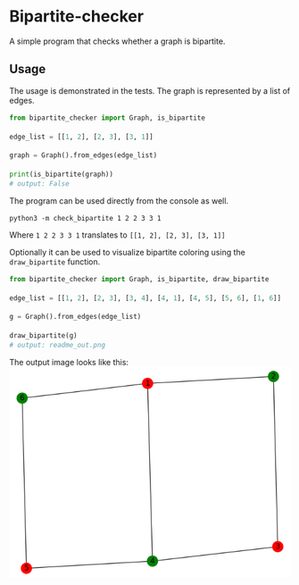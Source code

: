 # Bipartite-checker
A simple program that checks whether a graph is bipartite.

## Usage
The usage is demonstrated in the tests. The graph is represented by a list of edges.

```python
from bipartite_checker import Graph, is_bipartite

edge_list = [[1, 2], [2, 3], [3, 1]]

graph = Graph().from_edges(edge_list)

print(is_bipartite(graph))
# output: False
```

The program can be used directly from the console as well.

```shell script
python3 -m check_bipartite 1 2 2 3 3 1
```

Where ```1 2 2 3 3 1``` translates to ```[[1, 2], [2, 3], [3, 1]]```

Optionally it can be used to visualize bipartite coloring using the ```draw_bipartite``` function.

```python
from bipartite_checker import Graph, is_bipartite, draw_bipartite

edge_list = [[1, 2], [2, 3], [3, 4], [4, 1], [4, 5], [5, 6], [1, 6]]

g = Graph().from_edges(edge_list)

draw_bipartite(g)
# output: readme_out.png
```

The output image looks like this:
![Alt text](readme_out.png "Bipartite graph")